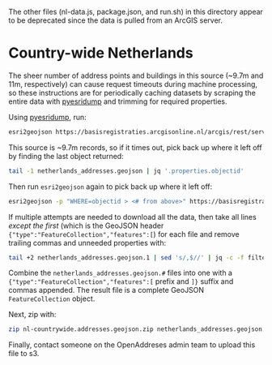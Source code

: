 The other files (nl-data.js, package.json, and run.sh) in this directory appear to be deprecated since the data is pulled from an ArcGIS server.

# Country-wide Netherlands

The sheer number of address points and buildings in this source (~9.7m and 11m, respectively) can cause request timeouts during machine processing, so these instructions are for periodically caching datasets by scraping the entire data with [pyesridump](https://github.com/openaddresses/pyesridump) and trimming for required properties.

Using [pyesridump](https://github.com/openaddresses/pyesridump), run:

```bash
esri2geojson https://basisregistraties.arcgisonline.nl/arcgis/rest/services/BAG/BAGv3/MapServer/0 netherlands_addresses.geojson.1
```

This source is ~9.7m records, so if it times out, pick back up where it left off by finding the last object returned:

```bash
tail -1 netherlands_addresses.geojson | jq '.properties.objectid'
```

Then run `esri2geojson` again to pick back up where it left off:

```bash
esri2geojson -p "WHERE=objectid > <# from above>" https://basisregistraties.arcgisonline.nl/arcgis/rest/services/BAG/BAGv3/MapServer/0 netherlands_addresses.geojson.2
```

If multiple attempts are needed to download all the data, then take all lines *except the first* (which is the GeoJSON header `{"type":"FeatureCollection","features":[`) for each file and remove trailing commas and unneeded properties with:

```bash
tail +2 netherlands_addresses.geojson.1 | sed 's/,$//' | jq -c -f filter-properties.jq > netherlands_addresses.geojson.trimmed.1
```

Combine the `netherlands_addresses.geojson.#` files into one with a `{"type":"FeatureCollection","features":[` prefix and `]}` suffix and commas appended.  The result file is a complete GeoJSON `FeatureCollection` object.

Next, zip with:

```bash
zip nl-countrywide.addresses.geojson.zip netherlands_addresses.geojson.final
```

Finally, contact someone on the OpenAddreses admin team to upload this file to s3.
